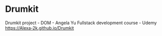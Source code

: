 # Drumkit
Drumkit project - DOM - Angela Yu Fullstack development course - Udemy <br>
https://Alexa-2k.github.io/Drumkit

